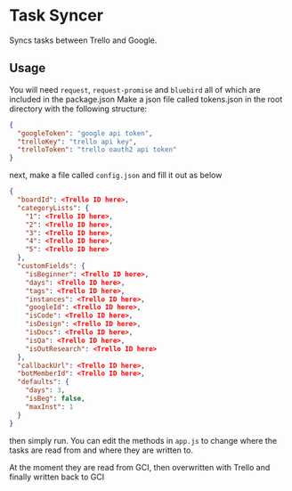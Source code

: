 # Task Syncer
Syncs tasks between Trello and Google.

## Usage
You will need `request`, `request-promise` and `bluebird` all of which are included in the package.json
Make a json file called tokens.json in the root directory with the following structure:
```json
{
  "googleToken": "google api token",
  "trelloKey": "trello api key",
  "trelloToken": "trello oauth2 api token"
}
```

next, make a file called `config.json` and fill it out as below
```json
{
  "boardId": <Trello ID here>,
  "categoryLists": {
    "1": <Trello ID here>,
    "2": <Trello ID here>,
    "3": <Trello ID here>,
    "4": <Trello ID here>,
    "5": <Trello ID here>
  },
  "customFields": {
    "isBeginner": <Trello ID here>,
    "days": <Trello ID here>,
    "tags": <Trello ID here>,
    "instances": <Trello ID here>,
    "googleId": <Trello ID here>,
    "isCode": <Trello ID here>,
    "isDesign": <Trello ID here>,
    "isDocs": <Trello ID here>,
    "isQa": <Trello ID here>,
    "isOutResearch": <Trello ID here>
  },
  "callbackUrl": <Trello ID here>,
  "botMemberId": <Trello ID here>,
  "defaults": {
    "days": 3,
    "isBeg": false,
    "maxInst": 1
  }
}
```

then simply run. You can edit the methods in `app.js` to change where the tasks are read from and where they are written to.


At the moment they are read from GCI, then overwritten with Trello and finally written back to GCI